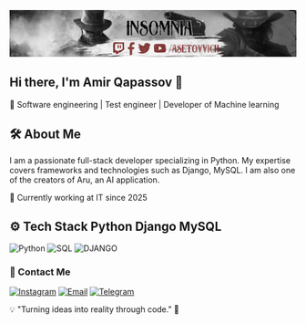 [![Header](https://github.com/Amirkapasov/Amirkapasov/blob/main/assets/header.png)](https://www.instagram.com/asetovvich_/)
## Hi there, I'm Amir Qapassov 👋
🔹 Software engineering | Test engineer | Developer of Machine learning


## 🛠️ About Me 
I am a passionate full-stack developer specializing in Python. My expertise covers frameworks and technologies such as Django, MySQL. I am also one of the creators of Aru, an AI application.

🚀 Currently working at IT since 2025

## ⚙️ Tech Stack Python Django MySQL
![Python](https://img.shields.io/badge/-PYTHON-010101?style=for-the-badge&logo=python&logoColor=D1A939)
![SQL](https://img.shields.io/badge/-SQL-010101?style=for-the-badge&logo=mysql&logoColor=00B3E0
)
![DJANGO](https://img.shields.io/badge/-SQL-010101?style=for-the-badge&logo=django&logoColor=1BA093
)

### 📡 Contact Me
[![Instagram](https://img.shields.io/badge/-INSTAGRAM-010101?style=for-the-badge&logo=instagram&logoColor=BA32A7)]((https://www.instagram.com/asetovvich_/))
[![Email](https://img.shields.io/badge/-Gmail-010101?style=for-the-badge&logo=gmail&logoColor=)]((https://mailto:kapasovamir777@gmail.com))
[![Telegram](https://img.shields.io/badge/-Telegram-010101?style=for-the-badge&logo=telegram&logoColor=)]((https://t.me/asetovvich))



💡 "Turning ideas into reality through code." 🚀
